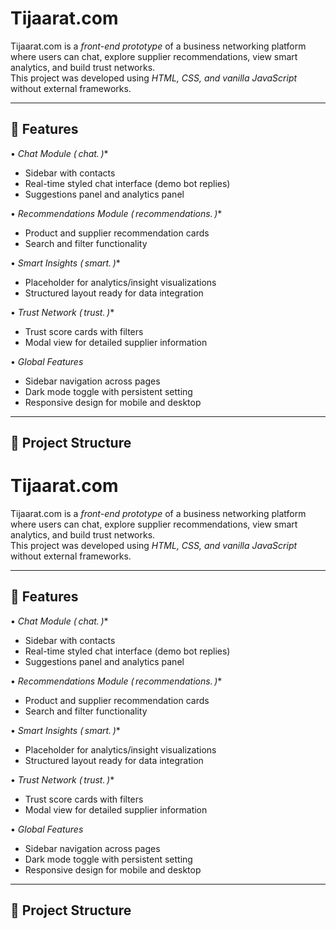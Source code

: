 # Tijaarat.com  

Tijaarat.com is a *front-end prototype* of a business networking platform where users can chat, explore supplier recommendations, view smart analytics, and build trust networks.  
This project was developed using *HTML, CSS, and vanilla JavaScript* without external frameworks.  

---

## 🚀 Features  

•⁠  ⁠**Chat Module (⁠ chat.* ⁠)**
  - Sidebar with contacts  
  - Real-time styled chat interface (demo bot replies)  
  - Suggestions panel and analytics panel  

•⁠  ⁠**Recommendations Module (⁠ recommendations.* ⁠)**
  - Product and supplier recommendation cards  
  - Search and filter functionality  

•⁠  ⁠**Smart Insights (⁠ smart.* ⁠)**
  - Placeholder for analytics/insight visualizations  
  - Structured layout ready for data integration  

•⁠  ⁠**Trust Network (⁠ trust.* ⁠)**
  - Trust score cards with filters  
  - Modal view for detailed supplier information  

•⁠  ⁠*Global Features*
  - Sidebar navigation across pages  
  - Dark mode toggle with persistent setting  
  - Responsive design for mobile and desktop  

---

## 📂 Project Structure 
# Tijaarat.com  

Tijaarat.com is a *front-end prototype* of a business networking platform where users can chat, explore supplier recommendations, view smart analytics, and build trust networks.  
This project was developed using *HTML, CSS, and vanilla JavaScript* without external frameworks.  

---

## 🚀 Features  

•⁠  ⁠**Chat Module (⁠ chat.* ⁠)**
  - Sidebar with contacts  
  - Real-time styled chat interface (demo bot replies)  
  - Suggestions panel and analytics panel  

•⁠  ⁠**Recommendations Module (⁠ recommendations.* ⁠)**
  - Product and supplier recommendation cards  
  - Search and filter functionality  

•⁠  ⁠**Smart Insights (⁠ smart.* ⁠)**
  - Placeholder for analytics/insight visualizations  
  - Structured layout ready for data integration  

•⁠  ⁠**Trust Network (⁠ trust.* ⁠)**
  - Trust score cards with filters  
  - Modal view for detailed supplier information  

•⁠  ⁠*Global Features*
  - Sidebar navigation across pages  
  - Dark mode toggle with persistent setting  
  - Responsive design for mobile and desktop  

---

## 📂 Project Structure
